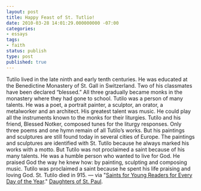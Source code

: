 ```yaml
---
layout: post
title: Happy Feast of St. Tutlio!
date: 2010-03-28 14:01:29.000000000 -07:00
categories:
- essays
tags:
- faith
status: publish
type: post
published: true
---
```

Tutilo lived in the late ninth and early tenth centuries. He was educated at the Benedictine Monastery of St. Gall in Switzerland. Two of his classmates have been declared “blessed.” All three gradually became monks in the monastery where they had gone to school. Tutilo was a person of many talents. He was a poet, a portrait painter, a sculptor, an orator, a metalworker and an architect. His greatest talent was music. He could play all the instruments known to the monks for their liturgies. Tutilo and his friend, Blessed Notker, composed tunes for the liturgy responses. Only three poems and one hymn remain of all Tutilo’s works. But his paintings and sculptures are still found today in several cities of Europe. The paintings and sculptures are identified with St. Tutilo because he always marked his works with a motto. But Tutilo was not proclaimed a saint because of his many talents. He was a humble person who wanted to live for God. He praised God the way he knew how: by painting, sculpting and composing music. Tutilo was proclaimed a saint because he spent his life praising and loving God. St. Tutilo died in 915.
&mdash; via "[Saints for Young Readers for Every Day of the Year](http://jclubcatholic.org/stories/saints_march.php#28)." [Daughters of St. Paul](http://www.daughtersofstpaul.com/).
